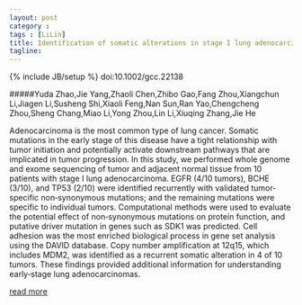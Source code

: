 ```yaml
---
layout: post
category : 
tags : [LiLin]
title: Identification of somatic alterations in stage I lung adenocarcinomas by next‐generation sequencing
tagline: 
---
```

{% include JB/setup %}
doi:10.1002/gcc.22138

#####Yuda Zhao,Jie Yang,Zhaoli Chen,Zhibo Gao,Fang Zhou,Xiangchun Li,Jiagen Li,Susheng Shi,Xiaoli Feng,Nan Sun,Ran Yao,Chengcheng Zhou,Sheng Chang,Miao Li,Yong Zhou,Lin Li,Xiuqing Zhang,Jie He

Adenocarcinoma is the most common type of lung cancer. Somatic mutations in the early stage of this disease have a tight relationship with tumor initiation and potentially activate downstream pathways that are implicated in tumor progression. In this study, we performed whole genome and exome sequencing of tumor and adjacent normal tissue from 10 patients with stage I lung adenocarcinoma. EGFR (4/10 tumors), BCHE (3/10), and TP53 (2/10) were identified recurrently with validated tumor‐specific non‐synonymous mutations; and the remaining mutations were specific to individual tumors. Computational methods were used to evaluate the potential effect of non‐synonymous mutations on protein function, and putative driver mutation in genes such as SDK1 was predicted. Cell adhesion was the most enriched biological process in gene set analysis using the DAVID database. Copy number amplification at 12q15, which includes MDM2, was identified as a recurrent somatic alteration in 4 of 10 tumors. These findings provided additional information for understanding early‐stage lung adenocarcinomas.

<a href="http://onlinelibrary.wiley.com/enhanced/doi/10.1002/gcc.22138/"> read more </a>
